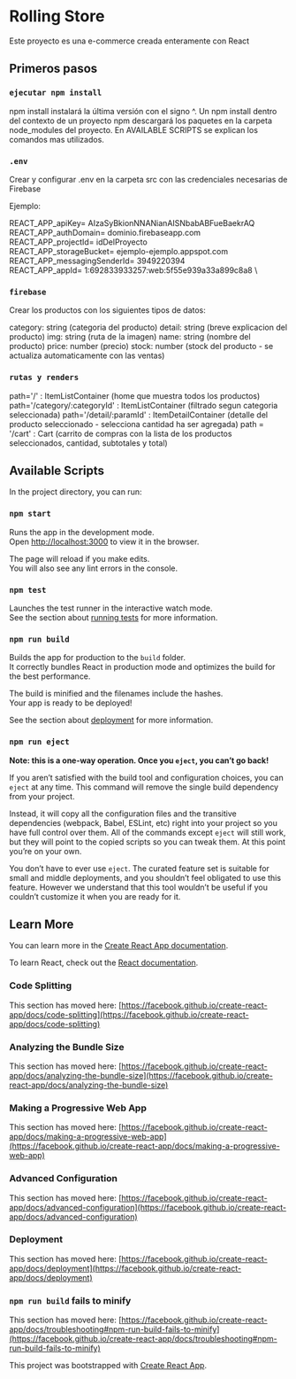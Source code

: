 # Rolling Store

Este proyecto es una e-commerce creada enteramente con React

## Primeros pasos

### `ejecutar npm install`

npm install <nombre del paquete> instalará la última versión con el signo ^. Un npm install dentro del contexto de un proyecto npm descargará los paquetes en la carpeta node_modules del proyecto. 
En AVAILABLE SCRIPTS se explican los comandos mas utilizados.

### `.env`

Crear y configurar .env en la carpeta src con las credenciales necesarias de Firebase

Ejemplo:

REACT_APP_apiKey= AIzaSyBkionNNANianAISNbabABFueBaekrAQ \
REACT_APP_authDomain= dominio.firebaseapp.com \
REACT_APP_projectId= idDelProyecto \
REACT_APP_storageBucket= ejemplo-ejemplo.appspot.com \
REACT_APP_messagingSenderId= 3949220394 \
REACT_APP_appId= 1:692833933257:web:5f55e939a33a899c8a8 \

### `firebase`

Crear los productos con los siguientes tipos de datos:

category:   string (categoria del producto)
detail:     string (breve explicacion del producto)
img:        string (ruta de la imagen)
name:       string (nombre del producto)
price:      number (precio)
stock:      number (stock del producto - se actualiza automaticamente con las ventas)

### `rutas y renders`

path='/' : ItemListContainer (home que muestra todos los productos)
path='/category/:categoryId' : ItemListContainer (filtrado segun categoria seleccionada)
path='/detail/:paramId' : ItemDetailContainer (detalle del producto seleccionado - selecciona cantidad ha ser agregada)
path = '/cart' : Cart (carrito de compras con la lista de los productos seleccionados, cantidad, subtotales y total)

## Available Scripts

In the project directory, you can run:

### `npm start`

Runs the app in the development mode.\
Open [http://localhost:3000](http://localhost:3000) to view it in the browser.

The page will reload if you make edits.\
You will also see any lint errors in the console.

### `npm test`

Launches the test runner in the interactive watch mode.\
See the section about [running tests](https://facebook.github.io/create-react-app/docs/running-tests) for more information.

### `npm run build`

Builds the app for production to the `build` folder.\
It correctly bundles React in production mode and optimizes the build for the best performance.

The build is minified and the filenames include the hashes.\
Your app is ready to be deployed!

See the section about [deployment](https://facebook.github.io/create-react-app/docs/deployment) for more information.

### `npm run eject`

**Note: this is a one-way operation. Once you `eject`, you can’t go back!**

If you aren’t satisfied with the build tool and configuration choices, you can `eject` at any time. This command will remove the single build dependency from your project.

Instead, it will copy all the configuration files and the transitive dependencies (webpack, Babel, ESLint, etc) right into your project so you have full control over them. All of the commands except `eject` will still work, but they will point to the copied scripts so you can tweak them. At this point you’re on your own.

You don’t have to ever use `eject`. The curated feature set is suitable for small and middle deployments, and you shouldn’t feel obligated to use this feature. However we understand that this tool wouldn’t be useful if you couldn’t customize it when you are ready for it.

## Learn More

You can learn more in the [Create React App documentation](https://facebook.github.io/create-react-app/docs/getting-started).

To learn React, check out the [React documentation](https://reactjs.org/).

### Code Splitting

This section has moved here: [https://facebook.github.io/create-react-app/docs/code-splitting](https://facebook.github.io/create-react-app/docs/code-splitting)

### Analyzing the Bundle Size

This section has moved here: [https://facebook.github.io/create-react-app/docs/analyzing-the-bundle-size](https://facebook.github.io/create-react-app/docs/analyzing-the-bundle-size)

### Making a Progressive Web App

This section has moved here: [https://facebook.github.io/create-react-app/docs/making-a-progressive-web-app](https://facebook.github.io/create-react-app/docs/making-a-progressive-web-app)

### Advanced Configuration

This section has moved here: [https://facebook.github.io/create-react-app/docs/advanced-configuration](https://facebook.github.io/create-react-app/docs/advanced-configuration)

### Deployment

This section has moved here: [https://facebook.github.io/create-react-app/docs/deployment](https://facebook.github.io/create-react-app/docs/deployment)

### `npm run build` fails to minify

This section has moved here: [https://facebook.github.io/create-react-app/docs/troubleshooting#npm-run-build-fails-to-minify](https://facebook.github.io/create-react-app/docs/troubleshooting#npm-run-build-fails-to-minify)

This project was bootstrapped with [Create React App](https://github.com/facebook/create-react-app).